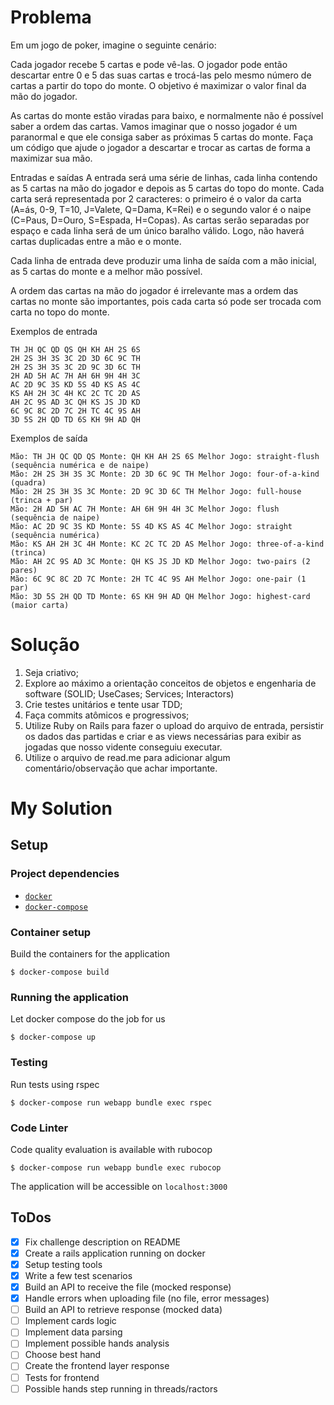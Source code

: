 # Problema

Em um jogo de poker, imagine o seguinte cenário:

Cada jogador recebe 5 cartas e pode vê-las. O jogador pode então descartar entre 0 e 5 das suas cartas e trocá-las pelo mesmo número de cartas a partir do topo do monte. O objetivo é maximizar o valor final da mão do jogador.

As cartas do monte estão viradas para baixo, e normalmente não é possível saber a ordem das cartas. Vamos imaginar que o nosso jogador é um paranormal e que ele consiga saber as próximas 5 cartas do monte. Faça um código que ajude o jogador a descartar e trocar as cartas de forma a maximizar sua mão.

Entradas e saídas
A entrada será uma série de linhas, cada linha contendo as 5 cartas na mão do jogador e depois as 5 cartas do topo do monte. Cada carta será representada por 2 caracteres: o primeiro é o valor da carta (A=ás, 0-9, T=10, J=Valete, Q=Dama, K=Rei) e o segundo valor é o naipe (C=Paus, D=Ouro, S=Espada, H=Copas). As cartas serão separadas por espaço e cada linha será de um único baralho válido. Logo, não haverá cartas duplicadas entre a mão e o monte.

Cada linha de entrada deve produzir uma linha de saída com a mão inicial, as 5 cartas do monte e a melhor mão possível.

A ordem das cartas na mão do jogador é irrelevante mas a ordem das cartas no monte são importantes, pois cada carta só pode ser trocada com carta no topo do monte.

Exemplos de entrada
```
TH JH QC QD QS QH KH AH 2S 6S
2H 2S 3H 3S 3C 2D 3D 6C 9C TH
2H 2S 3H 3S 3C 2D 9C 3D 6C TH
2H AD 5H AC 7H AH 6H 9H 4H 3C
AC 2D 9C 3S KD 5S 4D KS AS 4C
KS AH 2H 3C 4H KC 2C TC 2D AS
AH 2C 9S AD 3C QH KS JS JD KD
6C 9C 8C 2D 7C 2H TC 4C 9S AH
3D 5S 2H QD TD 6S KH 9H AD QH
```
Exemplos de saída
```
Mão: TH JH QC QD QS Monte: QH KH AH 2S 6S Melhor Jogo: straight-flush (sequência numérica e de naipe)
Mão: 2H 2S 3H 3S 3C Monte: 2D 3D 6C 9C TH Melhor Jogo: four-of-a-kind (quadra)
Mão: 2H 2S 3H 3S 3C Monte: 2D 9C 3D 6C TH Melhor Jogo: full-house (trinca + par)
Mão: 2H AD 5H AC 7H Monte: AH 6H 9H 4H 3C Melhor Jogo: flush (sequência de naipe)
Mão: AC 2D 9C 3S KD Monte: 5S 4D KS AS 4C Melhor Jogo: straight (sequência numérica)
Mão: KS AH 2H 3C 4H Monte: KC 2C TC 2D AS Melhor Jogo: three-of-a-kind (trinca)
Mão: AH 2C 9S AD 3C Monte: QH KS JS JD KD Melhor Jogo: two-pairs (2 pares)
Mão: 6C 9C 8C 2D 7C Monte: 2H TC 4C 9S AH Melhor Jogo: one-pair (1 par)
Mão: 3D 5S 2H QD TD Monte: 6S KH 9H AD QH Melhor Jogo: highest-card (maior carta)
```
# Solução

1. Seja criativo;
2. Explore ao máximo a orientação conceitos de objetos e engenharia de software (SOLID; UseCases; Services; Interactors)
3. Crie testes unitários e tente usar TDD;
4. Faça commits atômicos e progressivos;
5. Utilize Ruby on Rails para fazer o upload do arquivo de entrada, persistir os dados das partidas e criar e as views necessárias para exibir as jogadas que nosso vidente conseguiu executar.
6. Utilize o arquivo de read.me para adicionar algum comentário/observação que achar importante.


# My Solution

## Setup
### Project dependencies
*  [`docker`](https://docs.docker.com/install/)
*  [`docker-compose`](https://docs.docker.com/compose/install/)


### Container setup
Build the containers for the application
```
$ docker-compose build
```

### Running the application
Let docker compose do the job for us
```
$ docker-compose up
```

### Testing
Run tests using rspec
```
$ docker-compose run webapp bundle exec rspec
```

### Code Linter
Code quality evaluation is available with rubocop
```
$ docker-compose run webapp bundle exec rubocop
```

The application will be accessible on `localhost:3000`

## ToDos
- [x] Fix challenge description on README
- [x] Create a rails application running on docker
- [x] Setup testing tools
- [x] Write a few test scenarios
- [x] Build an API to receive the file (mocked response)
- [x] Handle errors when uploading file (no file, error messages)
- [ ] Build an API to retrieve response (mocked data)
- [ ] Implement cards logic
- [ ] Implement data parsing
- [ ] Implement possible hands analysis
- [ ] Choose best hand
- [ ] Create the frontend layer response
- [ ] Tests for frontend
- [ ] Possible hands step running in threads/ractors
